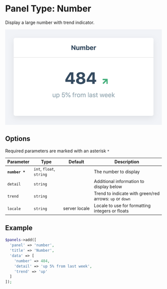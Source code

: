 # Panel Type: Number

Display a large number with trend indicator.

![Number](../images/number.png ':size=300')

## Options

Required parameters are marked with an asterisk `*`

|   Parameter    |           Type           |    Default    |                       Description                       |
| -------------- | ------------------------ | ------------- | ------------------------------------------------------- |
| **`number *`** | `int`, `float`, `string` |               | The number to display                                   |
| `detail`       | `string`                 |               | Additional information to display below                 |
| `trend`        | `string`                 |               | Trend to indicate with green/red arrows: `up` or `down` |
| `locale`       | `string`                 | server locale | Locale to use for formatting integers or floats         |

## Example

```php
$panels->add([
  'panel' => 'number',
  'title' => 'Number',
  'data' => [
    'number' => 484,
    'detail' => 'up 5% from last week',
    'trend' => 'up'
  ]
]);
```
